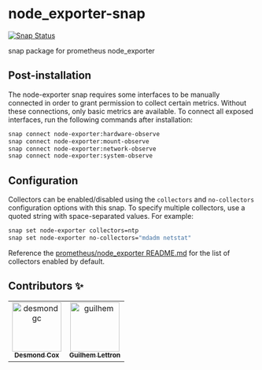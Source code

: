 # node_exporter-snap

[![Snap Status](https://build.snapcraft.io/badge/guilhem/node_exporter-snap.svg)](https://build.snapcraft.io/user/guilhem/node_exporter-snap)

snap package for prometheus node_exporter

## Post-installation

The node-exporter snap requires some interfaces to be manually connected in order to grant permission to collect certain metrics. Without these connections, only basic metrics are available. To connect all exposed interfaces, run the following commands after installation:

```bash
snap connect node-exporter:hardware-observe
snap connect node-exporter:mount-observe
snap connect node-exporter:network-observe
snap connect node-exporter:system-observe
```

## Configuration

Collectors can be enabled/disabled using the `collectors` and `no-collectors` configuration options with this snap. To specify multiple collectors, use a quoted string with space-separated values. For example:

```bash
snap set node-exporter collectors=ntp
snap set node-exporter no-collectors="mdadm netstat"
```

Reference the [prometheus/node_exporter README.md](https://github.com/prometheus/node_exporter/blob/master/README.md#collectors) for the list of collectors enabled by default.

## Contributors :sparkles:
<table>
<tr>
                <td align="center">
                    <a href="https://github.com/desmondgc">
                        <img src="https://avatars2.githubusercontent.com/u/128952?v=4" width="100;" alt="desmondgc"/>
                        <br />
                        <sub><b>Desmond Cox</b></sub>
                    </a>
                </td>
                <td align="center">
                    <a href="https://github.com/guilhem">
                        <img src="https://avatars1.githubusercontent.com/u/486876?v=4" width="100;" alt="guilhem"/>
                        <br />
                        <sub><b>Guilhem Lettron</b></sub>
                    </a>
                </td></tr>
</table>

